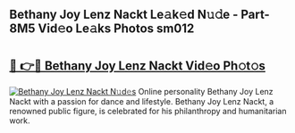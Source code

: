 ## Bethany Joy Lenz Nackt Le𝚊k𝚎d N𝚞𝚍e - Part-8M5 Vid𝚎o Le𝚊ks Photos sm012

# <h2><a href="http://fb7xpj7.evod.top/?m=Bethany+Joy+Lenz+Nackt">🔗 👉🔴 Bethany Joy Lenz Nackt Vid𝚎o Ph𝚘t𝚘s</a></h2>

[![Bethany Joy Lenz Nackt N𝚞d𝚎s](https://i.imgur.com/8V9OHl7.gif)](http://fb7xpj7.evod.top/?m=Bethany+Joy+Lenz+Nackt)
Online personality Bethany Joy Lenz Nackt with a passion for dance and lifestyle. Bethany Joy Lenz Nackt, a renowned public figure, is celebrated for his philanthropy and humanitarian work. 
